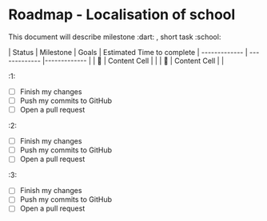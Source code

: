 <h1> Roadmap - Localisation of school  </h1>

  <p> This document will describe milestone :dart: , short task :school:</p>



| Status        | Milestone     | Goals        |  Estimated Time to complete
| ------------- | ------------- |------------- |
| :rocket:      | Content Cell  |              |
| :rocket:      | Content Cell  |              |

:1:

- [ ] Finish my changes
- [ ] Push my commits to GitHub
- [ ] Open a pull request

:2:

- [ ] Finish my changes
- [ ] Push my commits to GitHub
- [ ] Open a pull request

:3:

- [ ] Finish my changes
- [ ] Push my commits to GitHub
- [ ] Open a pull request
